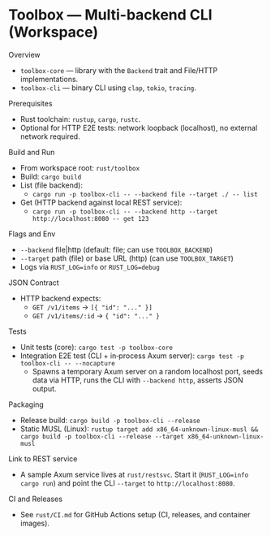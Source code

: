 # Toolbox — Multi-backend CLI (Workspace)

Overview
- `toolbox-core` — library with the `Backend` trait and File/HTTP implementations.
- `toolbox-cli` — binary CLI using `clap`, `tokio`, `tracing`.

Prerequisites
- Rust toolchain: `rustup`, `cargo`, `rustc`.
- Optional for HTTP E2E tests: network loopback (localhost), no external network required.

Build and Run
- From workspace root: `rust/toolbox`
- Build: `cargo build`
- List (file backend):
  - `cargo run -p toolbox-cli -- --backend file --target ./ -- list`
- Get (HTTP backend against local REST service):
  - `cargo run -p toolbox-cli -- --backend http --target http://localhost:8080 -- get 123`

Flags and Env
- `--backend` file|http (default: file; can use `TOOLBOX_BACKEND`)
- `--target` path (file) or base URL (http) (can use `TOOLBOX_TARGET`)
- Logs via `RUST_LOG=info` or `RUST_LOG=debug`

JSON Contract
- HTTP backend expects:
  - `GET /v1/items` → `[{ "id": "..." }]`
  - `GET /v1/items/:id` → `{ "id": "..." }`

Tests
- Unit tests (core): `cargo test -p toolbox-core`
- Integration E2E test (CLI + in‑process Axum server): `cargo test -p toolbox-cli -- --nocapture`
  - Spawns a temporary Axum server on a random localhost port, seeds data via HTTP, runs the CLI with `--backend http`, asserts JSON output.

Packaging
- Release build: `cargo build -p toolbox-cli --release`
- Static MUSL (Linux): `rustup target add x86_64-unknown-linux-musl && cargo build -p toolbox-cli --release --target x86_64-unknown-linux-musl`

Link to REST service
- A sample Axum service lives at `rust/restsvc`. Start it (`RUST_LOG=info cargo run`) and point the CLI `--target` to `http://localhost:8080`.

CI and Releases
- See `rust/CI.md` for GitHub Actions setup (CI, releases, and container images).
